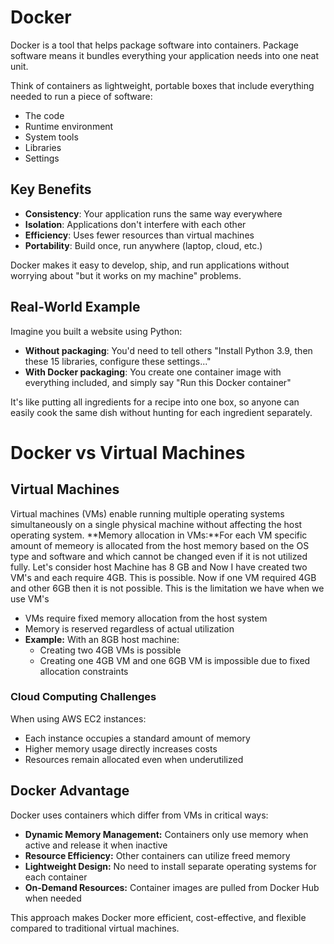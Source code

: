 # Docker

Docker is a tool that helps package software into containers. Package software means it bundles everything your application needs into one neat unit.

Think of containers as lightweight, portable boxes that include everything needed to run a piece of software:

- The code
- Runtime environment
- System tools
- Libraries
- Settings

## Key Benefits

- **Consistency**: Your application runs the same way everywhere
- **Isolation**: Applications don't interfere with each other
- **Efficiency**: Uses fewer resources than virtual machines
- **Portability**: Build once, run anywhere (laptop, cloud, etc.)

Docker makes it easy to develop, ship, and run applications without worrying about "but it works on my machine" problems.

## Real-World Example

Imagine you built a website using Python:

- **Without packaging**: You'd need to tell others "Install Python 3.9, then these 15 libraries, configure these settings..."
- **With Docker packaging**: You create one container image with everything included, and simply say "Run this Docker container"

It's like putting all ingredients for a recipe into one box, so anyone can easily cook the same dish without hunting for each ingredient separately.

# Docker vs Virtual Machines

## Virtual Machines
Virtual machines (VMs) enable running multiple operating systems simultaneously on a single physical machine without affecting the host operating system.
**Memory allocation in VMs:**For each VM specific amount of memeory is allocated from the host memory based on the OS type and software and which cannot be changed even if it is not utilized fully.  Let's consider host Machine has 8 GB and Now I have created two VM's and each require 4GB. This is possible. Now if one VM required 4GB and other 6GB then it is not possible. This is the limitation we have when we use VM's
- VMs require fixed memory allocation from the host system
- Memory is reserved regardless of actual utilization
- **Example:** With an 8GB host machine:
  - Creating two 4GB VMs is possible
  - Creating one 4GB VM and one 6GB VM is impossible due to fixed allocation constraints

### Cloud Computing Challenges
When using AWS EC2 instances:
- Each instance occupies a standard amount of memory
- Higher memory usage directly increases costs
- Resources remain allocated even when underutilized

## Docker Advantage
Docker uses containers which differ from VMs in critical ways:

- **Dynamic Memory Management:** Containers only use memory when active and release it when inactive
- **Resource Efficiency:** Other containers can utilize freed memory
- **Lightweight Design:** No need to install separate operating systems for each container
- **On-Demand Resources:** Container images are pulled from Docker Hub when needed

This approach makes Docker more efficient, cost-effective, and flexible compared to traditional virtual machines.
